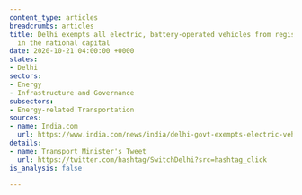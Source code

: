 ```yaml
---
content_type: articles
breadcrumbs: articles
title: Delhi exempts all electric, battery-operated vehicles from registration fee
  in the national capital
date: 2020-10-21 04:00:00 +0000
states:
- Delhi
sectors:
- Energy
- Infrastructure and Governance
subsectors:
- Energy-related Transportation
sources:
- name: India.com
  url: https://www.india.com/news/india/delhi-govt-exempts-electric-vehicles-from-registration-fee-4175108/
details:
- name: Transport Minister's Tweet
  url: https://twitter.com/hashtag/SwitchDelhi?src=hashtag_click
is_analysis: false

---
```

